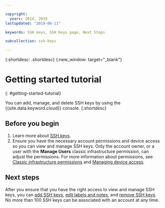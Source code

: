 ```yaml
---

copyright:
  years: 2014, 2019
lastupdated: "2019-06-11"

keywords: SSH keys, SSH Keys page, Next Steps

subcollection: ssh-keys

---
```


{:shortdesc: .shortdesc}
{:new_window: target="_blank"}

# Getting started tutorial
{: #getting-started-tutorial}

You can add, manage, and delete SSH keys by using the {{site.data.keyword.cloud}} console.
{:shortdesc}

## Before you begin
1. Learn more about [SSH keys](/docs/infrastructure/ssh-keys?topic=ssh-keys-about-ssh-keys).
2. Ensure you have the necessary account permissions and device access so you can view and manage SSH keys. Only the account owner, or a user with the **Manage Users** classic infrastructure permission, can adjust the permissions. For more information about permissions, see [Classic infrastructure permissions](/docs/iam?topic=iam-infrapermission#infrapermission) and [Managing device access](/docs/vsi?topic=virtual-servers-managing-device-access).

## Next steps

After you ensure that you have the right access to view and manage SSH keys, you can [add SSH keys](/docs/infrastructure/ssh-keys?topic=ssh-keys-adding-an-ssh-key#adding-an-ssh-key), [edit labels and notes](/docs/infrastructure/ssh-keys?topic=ssh-keys-editing-details-for-an-ssh-key#editing-details-for-an-ssh-key), and [remove SSH keys](/docs/infrastructure/ssh-keys?topic=ssh-keys-removing-an-ssh-key#removing-an-ssh-key). No more than 100 SSH keys can be associated with an account at any time.

